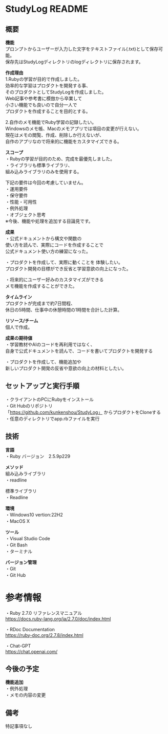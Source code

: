 # StudyLog README

## 概要
**機能**  
プロンプトからユーザーが入力した文字をテキストファイル(.txt)として保存可能。  
保存先はStudyLogディレクトリのlogディレクトリに保存されます。  
  
**作成理由**  
1.Rubyの学習が目的で作成しました。  
効率的な学習はプロダクトを開発する事、  
そのプロダクトとしてStudyLogを作成しました。  
Web記事や参考書に模倣から卒業して  
小さい機能でも良いので自分一人で  
プロダクトを作成することを目的とする。  
  
2.自作のメモ機能でRuby学習の記録したい。  
Windowsのメモ帳、Macのメモアプリでは項目の変更が行えない。  
現在はメモの閲覧、作成、削除しか行えないが、  
自作のアプリなので将来的に機能をカスタマイズできる。  
  
**スコープ**  
・Rubyの学習が目的のため、完成を最優先しました。  
・ライブラリも標準ライブラリ、  
組み込みライブラリのみを使用する。  
  
下記の要件は今回の考慮していません。  
・運用要件  
・保守要件  
・性能・可用性  
・例外処理  
・オブジェクト思考  
※今後、機能や処理を追加する目論見です。  
  
**成果**  
・公式ドキュメントから構文や関数の  
使い方を読んで、実際にコードを作成することで  
公式ドキュメント使い方の練習になった。  
  
・プロダクトを作成して、実際に動くことを 体験したい。  
プロダクト開発の目標ができ反省と学習意欲の向上になった。  
  
・将来的にユーザー好みのカスタマイズができる  
メモ機能を作成することができた。  
  
**タイムライン**  
プロダクトが完成まで約7日間程、  
休日の5時間、仕事中の休憩時間の1時間を合計した計算。  
  
**リソース/チーム**  
個人で作成。  
  
**成果の期待値**  
・学習教材やAIのコードを再利用ではなく、  
自身で公式ドキュメントを読んで、コードを書いてプロダクトを開発する  
  
・プロダクトを作成して、機能追加や  
新しいプロダクト開発の反省や意欲の向上の材料としたい。  
  
## セットアップと実行手順  
・クライアントのPCにRubyをインストール  
・Git Hubのリポジトリ  
「https://github.com/kunkenshou/StudyLog」
からプロダクトをCloneする  
・任意のディレクトリでapp.rbファイルを実行  
  
## 技術  
**言語**  
・Ruby バージョン　2.5.9p229  
  
**メソッド**  
組み込みライブラリ  
・readline  
  
標準ライブラリ  
・Readline  
  
**環境**  
・Windows10 vertion:22H2  
・MacOS X  
  
**ツール**  
・Visual Studio Code  
・Git Bash  
・ターミナル  
  
**バージョン管理**  
・Git  
・Git Hub  
  
# 参考情報  
・Ruby 2.7.0 リファレンスマニュアル  
https://docs.ruby-lang.org/ja/2.7.0/doc/index.html  
  
・RDoc Documentation  
https://ruby-doc.org/2.7.8/index.html  
  
・Chat-GPT  
https://chat.openai.com/  
  
## 今後の予定
**機能追加**  
・例外処理  
・メモの内容の変更  
  
## 備考
特記事項なし  
  